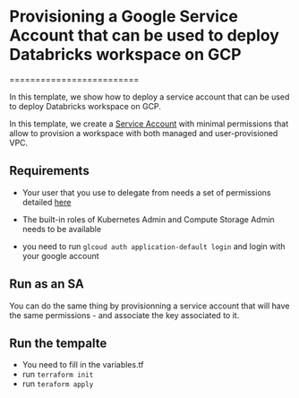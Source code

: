 # Provisioning a Google Service Account that can be used to deploy Databricks workspace on GCP
=========================

In this template, we show how to deploy a service account that can be used to deploy Databricks workspace on GCP.

In this template, we create a [Service Account](https://cloud.google.com/iam/docs/service-account-overview) with minimal permissions that allow to provision a workspace with both managed and user-provisioned VPC.


## Requirements

- Your user that you use to delegate from needs a set of permissions detailed [here](https://docs.gcp.databricks.com/administration-guide/cloud-configurations/gcp/permissions.html#required-user-permissions-or-service-account-permissions-to-create-a-workspace)

- The built-in roles of Kubernetes Admin and Compute Storage Admin needs to be available

- you need to run `glcoud auth application-default login` and login with your google account

## Run as an SA 

You can do the same thing by provisionning a service account that will have the same permissions - and associate the key associated to it.


## Run the tempalte

- You need to fill in the variables.tf 
- run `terraform init`
- run `teraform apply`